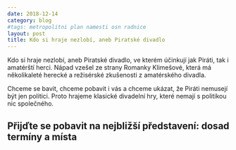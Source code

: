 ```yaml
---
date: 2018-12-14
category: blog
#tags: metropolitni plan namesti osn radnice
layout: post
title: Kdo si hraje nezlobí, aneb Piratské divadlo
---
```

Kdo si hraje nezlobí, aneb Piratské divadlo, ve kterém účinkují jak Piráti, tak i amatérští herci. Nápad vzešel ze strany Romanky Klimešové, která má několikaleté herecké a režisérské zkušenosti z amatérského divadla.

Chceme se bavit, chceme pobavit i vás a chceme ukázat, že Piráti nemusejí být jen politici. Proto hrajeme klasické divadelní hry, které nemají s politikou nic společného.

Přijďte se pobavit na nejbližší představení: dosad termíny a místa
---

